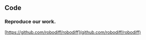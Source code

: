 ## Code

### **Reproduce our work.**

[https://github.com/robodiff/robodiff](github.com/robodiff/robodiff)

